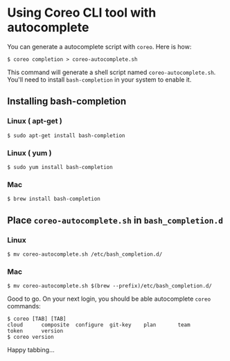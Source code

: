 # Using Coreo CLI tool with autocomplete

You can generate a autocomplete script with `coreo`. Here is how:
```
$ coreo completion > coreo-autocomplete.sh
```
This command will generate a shell script named `coreo-autocomplete.sh`. You'll need to install `bash-completion` in your system to enable it.

## Installing bash-completion
### Linux ( apt-get )
```
$ sudo apt-get install bash-completion
```
### Linux ( yum )
```
$ sudo yum install bash-completion
```
### Mac
```
$ brew install bash-completion
```

## Place `coreo-autocomplete.sh` in `bash_completion.d`
### Linux
```
$ mv coreo-autocomplete.sh /etc/bash_completion.d/
```
### Mac
```
$ mv coreo-autocomplete.sh $(brew --prefix)/etc/bash_completion.d/
```

Good to go. On your next login, you should be able autocomplete `coreo` commands:
```
$ coreo [TAB] [TAB]
cloud      composite  configure  git-key    plan       team       token      version
$ coreo version
```
Happy tabbing...